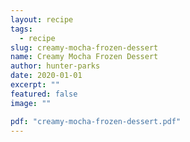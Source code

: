 ```yaml
---
layout: recipe
tags:
  - recipe
slug: creamy-mocha-frozen-dessert
name: Creamy Mocha Frozen Dessert
author: hunter-parks
date: 2020-01-01
excerpt: ""
featured: false
image: ""

pdf: "creamy-mocha-frozen-dessert.pdf"
---
```

